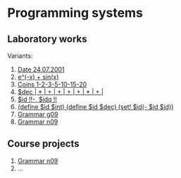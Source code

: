 # Programming systems
## Laboratory works
Variants:
1. [Date 24.07.2001](/tasks/task_01/Lab01.pdf)
2. [e^(-x) + sin(x)](/tasks/task_02/!Lab02.pdf)
3. [Coins 1-2-3-5-10-15-20](/tasks/task_03/!Lab03.pdf)
4. [$dec | * | + | + | + | + | * | + |](/tasks/task_04/!Lab04.pdf)
5. [$id !!-, $idq !!](/tasks/task_05/!Lab05.pdf)
6. [(define $id $int) (define $id $dec) (set! $id(- $id $id))](/tasks/task_06/!Lab06.pdf)
7. [Grammar g09](/tasks/task_07/!Lab07.pdf)
8. [Grammar n09](/tasks/task_08/!Lab08.pdf)
## Course projects
1. [Grammar n09](/tasks/task_cp_01/Curs1-20x-nn.pdf)
2. ...
